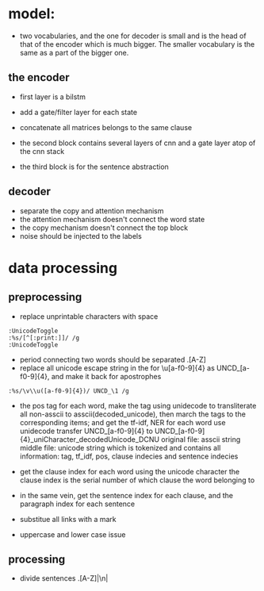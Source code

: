 # model:

* two vocabularies, and the one for decoder is small and is the head of that of the encoder which is much bigger. The smaller vocabulary is the same as a part of the bigger one.

## the encoder

* first layer is a bilstm
* add a gate/filter layer for each state
* concatenate all matrices belongs to the same clause

* the second block contains several layers of cnn and a gate layer atop of the cnn stack

* the third block is for the sentence abstraction

## decoder
* separate the copy and attention mechanism
* the attention mechanism doesn't connect the word state
* the copy mechanism doesn't connect the top block
* noise should be injected to the labels 

# data processing
## preprocessing
  * replace unprintable characters with space
  ```vim
  :UnicodeToggle
  :%s/[^[:print:]]/ /g
  :UnicodeToggle
  ```
  * period connecting two words should be separated
      \.[A-Z]
  * replace all unicode escape string in the for \u[a-f0-9]{4} as UNCD_[a-f0-9]{4}, and make it back for apostrophes
  ```vim
  :%s/\v\\u([a-f0-9]{4})/ UNCD_\1 /g
  ```
  * the pos tag for each word, make the tag using unidecode to transliterate all non-asscii to asscii(decoded_unicode), then march the tags to the corresponding items; and get the tf-idf, NER for each word
    use unidecode transfer UNCD_[a-f0-9]{4} to UNCD_[a-f0-9]{4}_uniCharacter_decodedUnicode_DCNU
    original file: asscii string
    middle file: unicode string which is tokenized and contains all information: tag, tf_idf, pos, clause indecies and sentence indecies

  * get the clause index for each word using the unicode character
      the clause index is the serial number of which clause the word belonging to 
  * in the same vein, get the sentence index for each clause, and the paragraph index for each sentence

  * substitue all links with a mark

  * uppercase and lower case issue

## processing
  * divide sentences
      \.[A-Z]|\\n|
    
